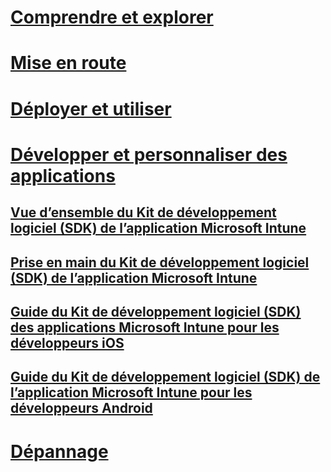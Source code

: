 # [Comprendre et explorer](/intune/understand-explore/introduction-to-microsoft-intune)
# [Mise en route](/intune/get-started/what-to-know-before-you-start-microsoft-intune)
# [Déployer et utiliser](/intune/deploy-use/overview-of-device-and-app-lifecycles-in-microsoft-intune)
# [Développer et personnaliser des applications](intune-app-sdk.md)
## [Vue d’ensemble du Kit de développement logiciel (SDK) de l’application Microsoft Intune](intune-app-sdk.md)
## [Prise en main du Kit de développement logiciel (SDK) de l’application Microsoft Intune](intune-app-sdk-get-started.md)
## [Guide du Kit de développement logiciel (SDK) des applications Microsoft Intune pour les développeurs iOS](intune-app-sdk-ios.md)
## [Guide du Kit de développement logiciel (SDK) de l’application Microsoft Intune pour les développeurs Android](intune-app-sdk-android.md)
# [Dépannage](/intune/troubleshoot/how-to-get-support-for-microsoft-intune)


<!--HONumber=Jul16_HO3-->


